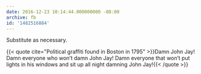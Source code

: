 ```yaml
---
date: 2016-12-23 10:14:44.000000000 -08:00
archive: fb
id: '1482516884'
---
```


Substitute as necessary.

{{< quote cite="Political graffiti found in Boston in 1795" >}}Damn John Jay! Damn everyone who won’t damn John Jay! Damn everyone that won’t put lights in his windows and sit up all night damning John Jay!{{< /quote >}}

